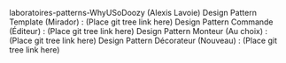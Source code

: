 laboratoires-patterns-WhyUSoDoozy (Alexis Lavoie)
Design Pattern Template (Mirador) : (Place git tree link here)
Design Pattern Commande (Éditeur) : (Place git tree link here)
Design Pattern Monteur (Au choix) : (Place git tree link here)
Design Pattern Décorateur (Nouveau) : (Place git tree link here)
